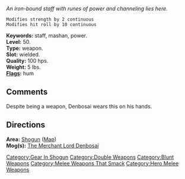 *An iron-bound staff with runes of power and channeling lies here.*

`Modifies strength by 2 continuous`  
`Modifies hit roll by 10 continuous`

**Keywords:** staff, mashan, power.  
**Level:** 50.  
**Type:** weapon.  
**Slot:** wielded.  
**Quality:** 100 hps.  
**Weight:** 5 lbs.  
**[Flags](:Category:Object_Flags "wikilink"):** hum

## Comments

Despite being a weapon, Denbosai wears this on his hands.

## Directions

**Area:** [Shogun](:Category:Shogun "wikilink")
([Map](Shogun_Map "wikilink"))  
**Mog(s):** [The Merchant Lord
Denbosai](Merchant_Lord_Denbosai "wikilink")

[Category:Gear In Shogun](Category:Gear_In_Shogun "wikilink")
[Category:Double Weapons](Category:Double_Weapons "wikilink")
[Category:Blunt Weapons](Category:Blunt_Weapons "wikilink")
[Category:Melee Weapons That
Smack](Category:Melee_Weapons_That_Smack "wikilink") [Category:Hero
Melee Weapons](Category:Hero_Melee_Weapons "wikilink")
